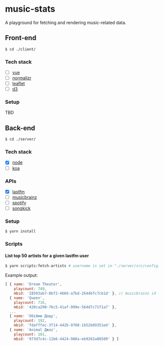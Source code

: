 # music-stats

A playground for fetching and rendering music-related data.


## Front-end

```bash
$ cd ./client/
```

### Tech stack

- [ ] [vue](https://vuejs.org/v2/guide)
- [ ] [normalizr](https://github.com/paularmstrong/normalizr)
- [ ] [leaflet](http://leafletjs.com)
- [ ] [d3](https://github.com/d3/d3/wiki)

### Setup

TBD


## Back-end

```bash
$ cd ./server/
```

### Tech stack

- [x] [node](https://nodejs.org/dist/latest-v9.x/docs/api)
- [ ] [koa](http://koajs.com/#application)

### APIs

- [x] [lastfm](https://www.last.fm/api/intro)
- [ ] [musicbrainz](https://musicbrainz.org/doc/Development/XML_Web_Service/Version_2)
- [ ] [spotify](https://developer.spotify.com/web-api/endpoint-reference)
- [ ] [songkick](https://www.songkick.com/developer/upcoming-events)

### Setup

```bash
$ yarn install
```

### Scripts

#### List top 50 artists for a given lastfm user

```bash
$ yarn scripts:fetch-artists # username is set in "./server/src/config.js"
```

Example output:

```js
[ { name: 'Dream Theater',
    playcount: 749,
    mbid: '28503ab7-8bf2-4666-a7bd-2644bfc7cb1d' }, // musicbrainz id
  { name: 'Queen',
    playcount: 716,
    mbid: '420ca290-76c5-41af-999e-564d7c71f1a7' },
  ...
  { name: 'Обійми Дощу',
    playcount: 192,
    mbid: 'fdafffec-3f14-442b-9700-1b52b89351ed' },
  { name: 'Animal Джаz',
    playcount: 181,
    mbid: '973d7c4c-11b6-4424-980a-eb9262a08589' } ]
```

